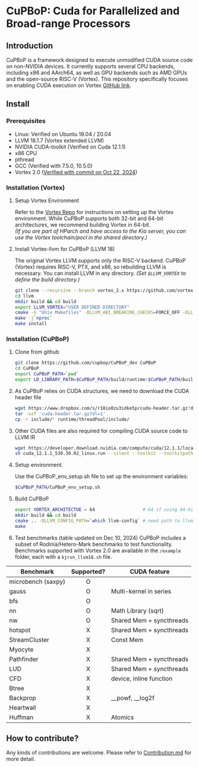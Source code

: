 # CuPBoP: Cuda for Parallelized and Broad-range Processors

## Introduction

CuPBoP is a framework designed to execute unmodified CUDA source code on non-NVIDIA devices. It currently supports several CPU backends, including x86 and AArch64, as well as GPU backends such as AMD GPUs and the open-source RISC-V (Vortex). This repository specifically focuses on enabling CUDA execution on Vortex [GitHub link](https://github.com/vortexgpgpu/vortex).

## Install

### Prerequisites

- Linux: Verified on Ubuntu 18.04 / 20.04
- LLVM 18.1.7 (Vortex extended LLVM)
- NVIDIA CUDA-toolkit (Verified on Cuda 12.1.1)
- x86 CPU
- pthread
- GCC (Verified with 7.5.0, 10.5.0)
- Vortex 2.0 ([Verified with commit on Oct 22, 2024](https://github.com/vortexgpgpu/vortex/tree/3a3bb7b70a395a6f96a2bfe657bc724186565fe0))

### Installation (Vortex)

1. Setup Vortex Environment 

   Refer to the [Vortex Repo](https://github.com/vortexgpgpu/vortex) for instructions on setting up the Vortex environment. While CuPBoP supports both 32-bit and 64-bit architectures, we recommend building Vortex in 64-bit.  
   *(If you are part of HParch and have access to the Kia server, you can use the Vortex toolchain/pocl in the shared directory.)*

2. Install Vortex-llvm for CuPBoP (LLVM 18)

   The original Vortex LLVM supports only the RISC-V backend. CuPBoP (Vortex) requires RISC-V, PTX, and x86, so rebuilding LLVM is necessary. You can install LLVM in any directory. *(Set `$LLVM_VORTEX` to define the build directory.)*
   ```bash
   git clone --recursive --branch vortex_2.x https://github.com/vortexgpgpu/llvm.git llvm-vortex-with-cuda
   cd llvm
   mkdir build && cd build
   export LLVM_VORTEX="USER DEFINED DIRECTORY"
   cmake -G "Unix Makefiles" -DLLVM_ABI_BREAKING_CHECKS=FORCE_OFF -DLLVM_INCLUDE_EXAMPLES=OFF -DLLVM_INCLUDE_TESTS=OFF -DCMAKE_BUILD_TYPE=Release -DLLVM_ENABLE_PROJECTS="clang" -DCMAKE_INSTALL_PREFIX=$LLVM_VORTEX -DDEFAULT_SYSROOT=$RISCV_TOOLCHAIN_PATH/riscv32-unknown-elf -DLLVM_DEFAULT_TARGET_TRIPLE="riscv32-unknown-elf" -DLLVM_TARGETS_TO_BUILD="X86;RISCV;NVPTX" ../llvm
   make -j`nproc`
   make install
   ```

### Installation (CuPBoP)



1. Clone from github

   ```bash
   git clone https://github.com/cupbop/CuPBoP_dev CuPBoP
   cd CuPBoP
   export CuPBoP_PATH=`pwd`
   export LD_LIBRARY_PATH=$CuPBoP_PATH/build/runtime:$CuPBoP_PATH/build/runtime/threadPool:$LD_LIBRARY_PATH
   ```
 
2. As CuPBoP relies on CUDA structures, we need to download the CUDA header file

   ```bash
   wget https://www.dropbox.com/s/r18io0zu3idke5p/cuda-header.tar.gz?dl=1
   tar -xzf 'cuda-header.tar.gz?dl=1'
   cp -r include/* runtime/threadPool/include/
   ```

3. Other CUDA files are also required for compiling CUDA source code to LLVM IR

   ```bash
   wget https://developer.download.nvidia.com/compute/cuda/12.1.1/local_installers/cuda_12.1.1_530.30.02_linux.run
   sh cuda_12.1.1_530.30.02_linux.run --silent --toolkit --toolkitpath=$CuPBoP_PATH/cuda-12.1
   ```

4. Setup environment. 

   Use the CuPBoP_env_setup.sh file to set up the environment variables:
   ```bash
   $CuPBoP_PATH/CuPBoP_env_setup.sh 
   ```

5. Build CuPBoP

   ```bash
   export VORTEX_ARCHITECTUE = 64                  # 64 if using 64-bit vortex
   mkdir build && cd build
   cmake .. -DLLVM_CONFIG_PATH=`which llvm-config` # need path to llvm-config
   make
   ```

6.	Test benchmarks (table updated on Dec 10, 2024)
   CuPBoP includes a subset of Rodinia/Hetero-Mark benchmarks to test functionality. Benchmarks supported with Vortex 2.0 are available in the `/example` folder, each with a `kjrun_llvm18.sh` file.

   <div align="center">

   | Benchmark       | Supported? | CUDA feature             |
   |------------------|:----------:|--------------------------|
   | microbench (saxpy) |     O      |                          |
   | gauss           |     O      | Multi-kernel in series    |
   | bfs             |     O      |                          |
   | nn              |     O      | Math Library (sqrt)       |
   | nw              |     O      | Shared Mem + syncthreads  |
   | hotspot         |     X      | Shared Mem + syncthreads  |
   | StreamCluster   |     X      | Const Mem                |
   | Myocyte         |     X      |                          |
   | Pathfinder      |     X      | Shared Mem + syncthreads  |
   | LUD             |     X      | Shared Mem + syncthreads  |
   | CFD             |     X      | device, inline function   |
   | Btree           |     X      |                          |
   | Backprop        |     X      | __powf, __log2f          |
   | Heartwall       |     X      |                          |
   | Huffman         |     X      | Atomics                  |


   </div>
   


## How to contribute?

Any kinds of contributions are welcome.
Please refer to [Contribution.md](./CONTRIBUTING.md) for more detail.
